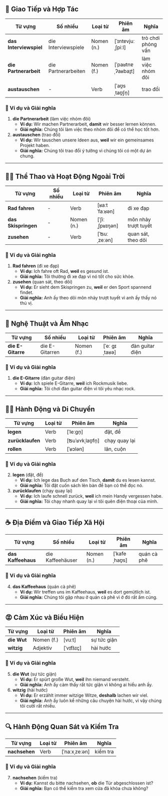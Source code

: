 ## **🎤 Giao Tiếp và Hợp Tác**

|**Từ vựng**|**Số nhiều**|**Loại từ**|**Phiên âm**|**Nghĩa**|
|---|---|---|---|---|
|**das Interviewspiel**|die Interviewspiele|Nomen (n.)|[ˈɪntɐvjuːˌʃpiːl]|trò chơi phỏng vấn|
|**die Partnerarbeit**|die Partnerarbeiten|Nomen (f.)|[ˈpaʁtnɐˌʔaʁbaɪ̯t]|làm việc nhóm đôi|
|**austauschen**|-|Verb|[ˈaʊ̯sˌtaʊ̯ʃn̩]|trao đổi|

### **📌 Ví dụ và Giải nghĩa**

1. **die Partnerarbeit** (làm việc nhóm đôi)
    - **Ví dụ:** Wir machen Partnerarbeit, **damit** wir besser lernen können.
    - **Giải nghĩa:** Chúng tôi làm việc theo nhóm đôi để có thể học tốt hơn.
2. **austauschen** (trao đổi)
    - **Ví dụ:** Wir tauschen unsere Ideen aus, **weil** wir ein gemeinsames Projekt haben.
    - **Giải nghĩa:** Chúng tôi trao đổi ý tưởng vì chúng tôi có một dự án chung.

---

## **🚴‍♂️ Thể Thao và Hoạt Động Ngoài Trời**

|**Từ vựng**|**Số nhiều**|**Loại từ**|**Phiên âm**|**Nghĩa**|
|---|---|---|---|---|
|**Rad fahren**|-|Verb|[ʁaːt ˈfaːʁən]|đi xe đạp|
|**das Skispringen**|-|Nomen (n.)|[ˈʃiːˌʃpʁɪŋən]|môn nhảy trượt tuyết|
|**zusehen**|-|Verb|[ˈʦuːˌzeːən]|quan sát, theo dõi|

### **📌 Ví dụ và Giải nghĩa**

1. **Rad fahren** (đi xe đạp)
    - **Ví dụ:** Ich fahre oft Rad, **weil** es gesund ist.
    - **Giải nghĩa:** Tôi thường đi xe đạp vì nó tốt cho sức khỏe.
2. **zusehen** (quan sát, theo dõi)
    - **Ví dụ:** Er sieht dem Skispringen zu, **weil** er den Sport spannend findet.
    - **Giải nghĩa:** Anh ấy theo dõi môn nhảy trượt tuyết vì anh ấy thấy nó thú vị.

---

## **🎸 Nghệ Thuật và Âm Nhạc**

|**Từ vựng**|**Số nhiều**|**Loại từ**|**Phiên âm**|**Nghĩa**|
|---|---|---|---|---|
|**die E-Gitarre**|die E-Gitarren|Nomen (f.)|[ˈeː ɡɪˌtaʁə]|đàn guitar điện|

### **📌 Ví dụ và Giải nghĩa**

1. **die E-Gitarre** (đàn guitar điện)
    - **Ví dụ:** Ich spiele E-Gitarre, **weil** ich Rockmusik liebe.
    - **Giải nghĩa:** Tôi chơi đàn guitar điện vì tôi yêu nhạc rock.

---

## **🏃‍♂️ Hành Động và Di Chuyển**

|**Từ vựng**|**Loại từ**|**Phiên âm**|**Nghĩa**|
|---|---|---|---|
|**legen**|Verb|[ˈleːɡn̩]|đặt, để|
|**zurücklaufen**|Verb|[ʦuˈʁʏkˌlaʊ̯fn̩]|chạy quay lại|
|**rollen**|Verb|[ˈʁɔlən]|lăn, cuộn|

### **📌 Ví dụ và Giải nghĩa**

2. **legen** (đặt, để)
    - **Ví dụ:** Ich lege das Buch auf den Tisch, **damit** du es lesen kannst.
    - **Giải nghĩa:** Tôi đặt cuốn sách lên bàn để bạn có thể đọc nó.
3. **zurücklaufen** (chạy quay lại)
    - **Ví dụ:** Ich laufe schnell zurück, **weil** ich mein Handy vergessen habe.
    - **Giải nghĩa:** Tôi chạy nhanh quay lại vì tôi quên điện thoại của mình.

---

## **☕ Địa Điểm và Giao Tiếp Xã Hội**

|**Từ vựng**|**Số nhiều**|**Loại từ**|**Phiên âm**|**Nghĩa**|
|---|---|---|---|---|
|**das Kaffeehaus**|die Kaffeehäuser|Nomen (n.)|[ˈkafeˌhaʊ̯s]|quán cà phê|

### **📌 Ví dụ và Giải nghĩa**

4. **das Kaffeehaus** (quán cà phê)
    - **Ví dụ:** Wir treffen uns im Kaffeehaus, **weil** es dort gemütlich ist.
    - **Giải nghĩa:** Chúng tôi gặp nhau ở quán cà phê vì ở đó rất ấm cúng.

---

## **😡 Cảm Xúc và Biểu Hiện**

|**Từ vựng**|**Loại từ**|**Phiên âm**|**Nghĩa**|
|---|---|---|---|
|**die Wut**|Nomen (f.)|[vuːt]|sự tức giận|
|**witzig**|Adjektiv|[ˈvɪt͡sɪç]|hài hước|

### **📌 Ví dụ và Giải nghĩa**

5. **die Wut** (sự tức giận)
    - **Ví dụ:** Er spürt große Wut, **weil** ihn niemand versteht.
    - **Giải nghĩa:** Anh ấy cảm thấy rất tức giận vì không ai hiểu anh ấy.
6. **witzig** (hài hước)
    - **Ví dụ:** Er erzählt immer witzige Witze, **deshalb** lachen wir viel.
    - **Giải nghĩa:** Anh ấy luôn kể những câu chuyện hài hước, vì vậy chúng tôi cười rất nhiều.

---

## **🔍 Hành Động Quan Sát và Kiểm Tra**

|**Từ vựng**|**Loại từ**|**Phiên âm**|**Nghĩa**|
|---|---|---|---|
|**nachsehen**|Verb|[ˈnaːxˌzeːən]|kiểm tra|

### **📌 Ví dụ và Giải nghĩa**

7. **nachsehen** (kiểm tra)
    - **Ví dụ:** Kannst du bitte nachsehen, **ob** die Tür abgeschlossen ist?
    - **Giải nghĩa:** Bạn có thể kiểm tra xem cửa đã khóa chưa không?
